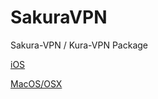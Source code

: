 # SakuraVPN
Sakura-VPN / Kura-VPN  Package

[iOS](https://apps.apple.com/app/id1526649399#?platform=iphone)     

[MacOS/OSX](https://apps.apple.com/app/id1526649399)   


